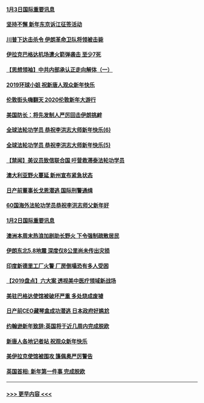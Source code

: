 #### [1月3日国际重要讯息](../pages/prog202/a102744301.md?t=01040011) 
#### [坚持不懈 新年东京诉江征签活动](../pages/prog202/a102744303.md?t=01040011) 
#### [川普下达击杀令 伊朗革命卫队将领被击毙](../pages/prog202/a102741911.md?t=01040011) 
#### [伊拉克巴格达机场遭火箭弹袭击 至少7死](../pages/prog202/a102744115.md?t=01040011) 
#### [【思想领袖】中共内部承认正走向解体（一）](../pages/prog202/a102744097.md?t=01040011) 
#### [2019环球小姐 祝新唐人观众新年快乐](../pages/prog202/a102744043.md?t=01040011) 
#### [伦敦街头嗨翻天 2020伦敦新年大游行](../pages/prog202/a102743925.md?t=01040011) 
#### [美国防长：将先发制人严厉回击伊朗挑衅](../pages/prog202/a102743930.md?t=01040011) 
#### [全球法轮功学员 恭祝李洪志大师新年快乐(6)](../pages/prog202/a102743899.md?t=01040011) 
#### [全球法轮功学员 恭祝李洪志大师新年快乐(5)](../pages/prog202/a102743766.md?t=01040011) 
#### [【禁闻】美议员致信联合国 吁营救滞泰法轮功学员](../pages/prog202/a102743781.md?t=01040011) 
#### [澳大利亚野火蔓延 新州宣布紧急状态](../pages/prog202/a102743681.md?t=01040011) 
#### [日产前董事长戈恩潜逃 国际刑警通缉](../pages/prog202/a102743676.md?t=01040011) 
#### [60国海外法轮功学员恭祝李洪志师父新年好](../pages/prog202/a102743628.md?t=01040011) 
#### [1月2日国际重要讯息](../pages/prog202/a102743488.md?t=01040011) 
#### [澳洲本周末热浪加剧助长野火 下令强制疏散居民](../pages/prog202/a102743421.md?t=01040011) 
#### [伊朗东北5.8地震 深度仅8公里尚未传出灾损](../pages/prog202/a102743396.md?t=01040011) 
#### [印度新德里工厂火警 厂房倒塌恐有多人受困](../pages/prog202/a102743386.md?t=01040011) 
#### [【2019盘点】六大案 透视美中医疗领域新战场](../pages/prog202/a102743227.md?t=01040011) 
#### [美驻巴格达使馆被破坏严重 多处烧成废墟](../pages/prog202/a102743244.md?t=01040011) 
#### [日产前CEO藏琴盒成功潜逃 日本政府好尴尬](../pages/prog202/a102742937.md?t=01040011) 
#### [约翰逊新年致辞:英国将于近几周内完成脱欧](../pages/prog202/a102742956.md?t=01040011) 
#### [新唐人各地记者站 祝观众新年快乐](../pages/prog202/a102742785.md?t=01040011) 
#### [美伊拉克使馆被围攻 篷佩奥严厉警告](../pages/prog202/a102742994.md?t=01040011) 
#### [英国首相: 新年第一件事 完成脱欧](../pages/prog202/a102742907.md?t=01040011) 

----
#### [ >>> 更早内容 <<< ](../indexes/prog202-earlier.md)

